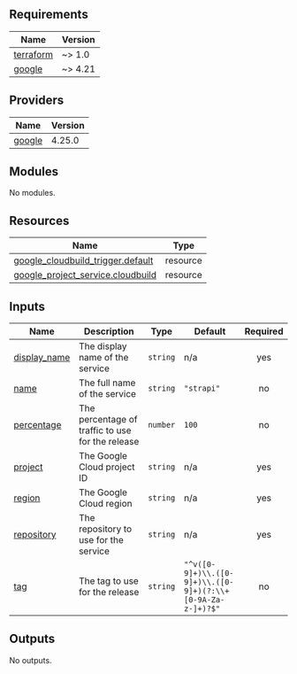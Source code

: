 <!-- BEGIN_TF_DOCS -->
## Requirements

| Name | Version |
|------|---------|
| <a name="requirement_terraform"></a> [terraform](#requirement\_terraform) | ~> 1.0 |
| <a name="requirement_google"></a> [google](#requirement\_google) | ~> 4.21 |

## Providers

| Name | Version |
|------|---------|
| <a name="provider_google"></a> [google](#provider\_google) | 4.25.0 |

## Modules

No modules.

## Resources

| Name | Type |
|------|------|
| [google_cloudbuild_trigger.default](https://registry.terraform.io/providers/hashicorp/google/latest/docs/resources/cloudbuild_trigger) | resource |
| [google_project_service.cloudbuild](https://registry.terraform.io/providers/hashicorp/google/latest/docs/resources/project_service) | resource |

## Inputs

| Name | Description | Type | Default | Required |
|------|-------------|------|---------|:--------:|
| <a name="input_display_name"></a> [display\_name](#input\_display\_name) | The display name of the service | `string` | n/a | yes |
| <a name="input_name"></a> [name](#input\_name) | The full name of the service | `string` | `"strapi"` | no |
| <a name="input_percentage"></a> [percentage](#input\_percentage) | The percentage of traffic to use for the release | `number` | `100` | no |
| <a name="input_project"></a> [project](#input\_project) | The Google Cloud project ID | `string` | n/a | yes |
| <a name="input_region"></a> [region](#input\_region) | The Google Cloud region | `string` | n/a | yes |
| <a name="input_repository"></a> [repository](#input\_repository) | The repository to use for the service | `string` | n/a | yes |
| <a name="input_tag"></a> [tag](#input\_tag) | The tag to use for the release | `string` | `"^v([0-9]+)\\.([0-9]+)\\.([0-9]+)(?:\\+[0-9A-Za-z-]+)?$"` | no |

## Outputs

No outputs.
<!-- END_TF_DOCS -->